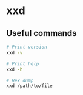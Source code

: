 # xxd

## Useful commands

```bash
# Print version
xxd -v

# Print help
xxd -h

# Hex dump
xxd /path/to/file
```